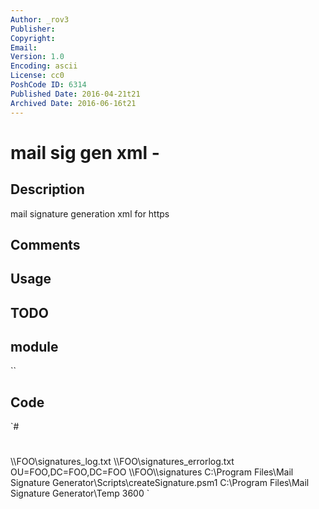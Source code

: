 ```yaml
---
Author: _rov3
Publisher: 
Copyright: 
Email: 
Version: 1.0
Encoding: ascii
License: cc0
PoshCode ID: 6314
Published Date: 2016-04-21t21
Archived Date: 2016-06-16t21
---
```


# mail sig gen xml - 

## Description

mail signature generation xml for https

## Comments



## Usage



## TODO



## module

``

## Code

`#
 #
 <?xml version="1.0"?>
 <Settings>
 	<siglog>\\FOO\signatures_log.txt</siglog>
 	<siglogerror>\\FOO\signatures_errorlog.txt</siglogerror>
 	<searchbase>OU=FOO,DC=FOO,DC=FOO</searchbase>
 	<template>\\FOO\template.html</template>
 	<outputdir>\\FOO\\signatures</outputdir>
 	<modulepath>C:\Program Files\Mail Signature Generator\Scripts\createSignature.psm1</modulepath>
 	<tempdir>C:\Program Files\Mail Signature Generator\Temp</tempdir>
 	<generationinterval>3600</generationinterval>
 </Settings>
`

